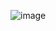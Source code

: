 ![image](https://github.com/Holid3n/DemoEkzamen/assets/97594334/ee59b983-fafd-4c89-995f-3d5a7a54ed64)
